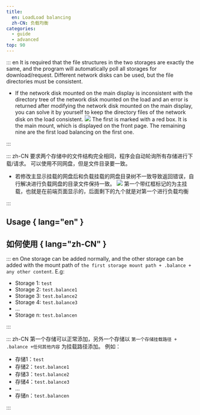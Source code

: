```yaml
---
title:
  en: LoadLoad balancing
  zh-CN: 负载均衡
categories:
  - guide
  - advanced
top: 90
---
```


::: en
It is required that the file structures in the two storages are exactly the same, and the program will automatically poll all storages for download/request.
Different network disks can be used, but the file directories must be consistent.

- If the network disk mounted on the main display is inconsistent with the directory tree of the network disk mounted on the load and an error is returned after modifying the network disk mounted on the main display, you can solve it by yourself to keep the directory files of the network disk on the load consistent.
  ![](/img/advanced/balance.png)
  The first is marked with a red box. It is the main mount, which is displayed on the front page. The remaining nine are the first load balancing on the first one.

:::

::: zh-CN
要求两个存储中的文件结构完全相同，程序会自动轮询所有存储进行下载/请求。
可以使用不同网盘，但是文件目录要一致。

- 若修改主显示挂载的网盘后和负载挂载的网盘目录树不一致导致返回错误，自行解决进行负载网盘的目录文件保持一致。
  ![](/img/advanced/balance.png)
  第一个带红框标记的为主挂载，也就是在前端页面显示的，后面剩下的九个就是对第一个进行负载均衡

:::

## Usage​ { lang="en" }

## 如何使用​ { lang="zh-CN" }

::: en
One storage can be added normally, and the other storage can be added with the mount path of `the first storage mount path + .balance + any other content`.
E.g:

- Storage 1: `test`
- Storage 2: `test.balance1`
- Storage 3: `test.balance2`
- Storage 4: `test.balance3`
- ...
- Storage n: `test.balancen`

:::

::: zh-CN
第一个存储可以正常添加，另外一个存储以 `第一个存储挂载路径 + .balance +任何其他内容` 为挂载路径添加。
例如：

- 存储1：`test`
- 存储2：`test.balance1`
- 存储3：`test.balance2`
- 存储4：`test.balance3`
- ...
- 存储n：`test.balancen`

:::
